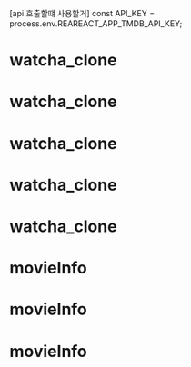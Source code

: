 [api 호출할떄 사용할거]
const API_KEY = process.env.REAREACT_APP_TMDB_API_KEY;
# watcha_clone
# watcha_clone
# watcha_clone
# watcha_clone
# watcha_clone
# movieInfo
# movieInfo
# movieInfo

